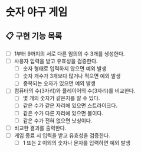 # 숫자 야구 게임

## 📋 구현 기능 목록

- [ ] 1부터 9까지의 서로 다른 임의의 수 3개를 생성한다.
- [ ] 사용자 입력을 받고 유효성을 검증한다.
  - [ ] 숫자 형태로 입력하지 않으면 예외 발생
  - [ ] 숫자 개수가 3개보다 많거나 적으면 예외 발생
  - [ ] 중복되는 숫자가 있으면 예외 발생
- [ ] 컴퓨터의 수(3자리)와 플레이어의 수(3자리)를 비교한다.
  - [ ] 몇 개의 숫자가 같은지를 알 수 있다.
  - [ ] 같은 수가 같은 자리에 있으면 스트라이크다.
  - [ ] 같은 수가 다른 자리에 있으면 볼이다.
  - [ ] 같은 수가 전혀 없으면 낫싱이다.
- [ ] 비교한 결과를 출력한다.
- [ ] 게임 종료 시 입력을 받고 유효성을 검증한다.
  - [ ] 1 또는 2 이외의 숫자나 문자를 입력하면 예외 발생